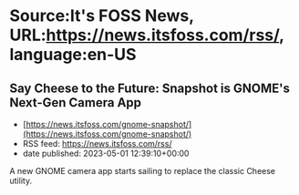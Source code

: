 # Source:It's FOSS News, URL:https://news.itsfoss.com/rss/, language:en-US

## Say Cheese to the Future: Snapshot is GNOME's Next-Gen Camera App
 - [https://news.itsfoss.com/gnome-snapshot/](https://news.itsfoss.com/gnome-snapshot/)
 - RSS feed: https://news.itsfoss.com/rss/
 - date published: 2023-05-01 12:39:10+00:00

A new GNOME camera app starts sailing to replace the classic Cheese utility.

